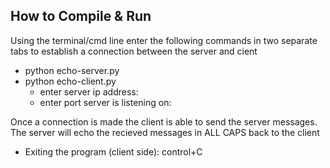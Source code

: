 ## How to Compile & Run
Using the terminal/cmd line enter the following commands in two separate tabs to establish a connection between the server and cient 
- python echo-server.py
- python echo-client.py
  - enter server ip address:
  - enter port server is listening on:

 Once a connection is made the client is able to send the server messages.
 The server will echo the recieved messages in ALL CAPS back to the client 

 - Exiting the program (client side): control+C
